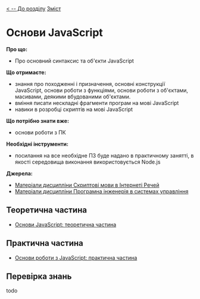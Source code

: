 [< -- До розділу](../README.md)         [Зміст](../../contents.md)

# Основи JavaScript

**Про що:**

- Про основний синтаксис та об'єкти JavaScript

**Що отримаєте:**

- знання про походженні і призначення, основні конструкції JavaScript, основи роботи з функціями, основи роботи з об'єктами, масивами, деякими вбудованими об'єктами.    
- вміння писати нескладні фрагменти програм на мові JavaScript 
- навики в розробці скриптів на мові JavaScript

**Що потрібно знати вже:**

- основи роботи з ПК

**Необхідні інструменти:**

- посилання на все необхідне ПЗ буде надано в практичному занятті, в якості середовища виконання використовується Node.js

**Джерела:** 

- [Матеріали дисципліни Скриптові мови в Інтернеті Речей](https://github.com/pupenasan/scriptlanginiot)
- [Матеріали дисципліни Програмна інженерія в системах управління](https://pupenasan.github.io/ProgIngContrSystems/)

## Теоретична частина

- [Основи JavaScript: теоретична частина](teor.md)

## Практична частина

- [Основи роботи з JavaScript: практична частина](lab.md)

## Перевірка знань

todo